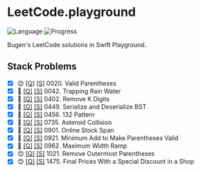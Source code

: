 # LeetCode.playground
![Language](https://img.shields.io/badge/Language-Swift%205.3-orange.svg)
![Progress](https://img.shields.io/badge/Count-11-orange.svg)

Bugen's LeetCode solutions in Swift Playground.
## Stack Problems
- [X] 😊 [[Q]](https://leetcode.com/problems/valid-parentheses/) [[S]](../LeetCode.playground/Pages/20.%20Valid%20Parentheses.xcplaygroundpage/Contents.swift) 0020. Valid Parentheses 
- [X] 🔞 [[Q]](https://leetcode.com/problems/trapping-rain-water/) [[S]](../LeetCode.playground/Pages/42-Trapping%20Rain%20Water.xcplaygroundpage/Contents.swift) 0042. Trapping Rain Water 
- [X] 🤨 [[Q]](https://leetcode.com/problems/remove-k-digits/) [[S]](../LeetCode.playground/Pages/402-Remove%20K%20Digits.xcplaygroundpage/Contents.swift) 0402. Remove K Digits 
- [X] 🤨 [[Q]](https://leetcode.com/problems/serialize-and-deserialize-bst/) [[S]](../LeetCode20Q4.playground/Pages/449.%20Serialize%20and%20Deserialize%20BST.xcplaygroundpage/Contents.swift) 0449. Serialize and Deserialize BST 
- [X] 🔞 [[Q]](https://leetcode.com/problems/132-pattern/) [[S]](../LeetCode20Q4.playground/Pages/456.%20132%20Pattern.xcplaygroundpage/Contents.swift) 0456. 132 Pattern 
- [X] 🤨 [[Q]](https://leetcode.com/problems/asteroid-collision/) [[S]](../LeetCode20Q4.playground/Pages/735.%20Asteroid%20Collision.xcplaygroundpage/Contents.swift) 0735. Asteroid Collision 
- [X] 🤨 [[Q]](https://leetcode.com/problems/online-stock-span/) [[S]](../LeetCode.playground/Pages/901-Online%20Stock%20Span.xcplaygroundpage/Contents.swift) 0901. Online Stock Span 
- [X] 🤨 [[Q]](https://leetcode.com/problems/minimum-add-to-make-parentheses-valid/) [[S]](../LeetCode21Q1.playground/Pages/921.%20Minimum%20Add%20to%20Make%20Parentheses%20Valid.xcplaygroundpage/Contents.swift) 0921. Minimum Add to Make Parentheses Valid 
- [X] 🔞 [[Q]](https://leetcode.com/problems/maximum-width-ramp/) [[S]](../LeetCode.playground/Pages/962.%20Maximum%20Width%20Ramp.xcplaygroundpage/Contents.swift) 0962. Maximum Width Ramp 
- [X] 😊 [[Q]](https://leetcode.com/problems/remove-outermost-parentheses/) [[S]](../LeetCode.playground/Pages/1021.%20Remove%20Outermost%20Parentheses.xcplaygroundpage/Contents.swift) 1021. Remove Outermost Parentheses 
- [X] 😊 [[Q]](https://leetcode.com/problems/final-prices-with-a-special-discount-in-a-shop/) [[S]](../LeetCode.playground/Pages/1475.%20Final%20Prices%20With%20a%20Special%20Discount%20in%20a%20Shop.xcplaygroundpage/Contents.swift) 1475. Final Prices With a Special Discount in a Shop 
